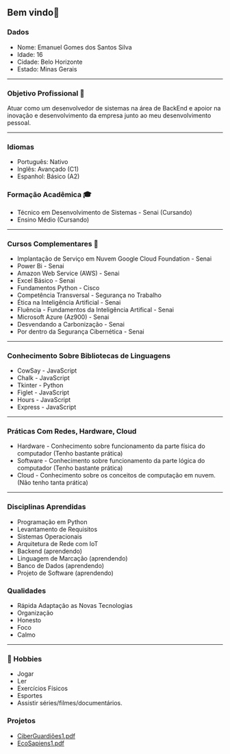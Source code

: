 ## Bem vindo👋

### Dados

* Nome: Emanuel Gomes dos Santos Silva
* Idade: 16
* Cidade: Belo Horizonte
* Estado: Minas Gerais

---
### Objetivo Profissional 🎯


Atuar como um desenvolvedor de sistemas na área de BackEnd e apoior na inovação e desenvolvimento da empresa junto ao meu desenvolvimento pessoal.


---
### Idiomas

* Português: Nativo
* Inglês: Avançado (C1)
* Espanhol: Básico (A2)

### Formação Acadêmica 🎓
* Técnico em Desenvolvimento de Sistemas - Senai (Cursando)
* Ensino Médio (Cursando)
---
### Cursos Complementares 🧠

* Implantação de Serviço em Nuvem Google Cloud Foundation - Senai
* Power Bi - Senai
* Amazon Web Service (AWS) - Senai
* Excel Básico - Senai
* Fundamentos Python - Cisco
* Competência Transversal - Segurança no Trabalho
* Ética na Inteligência Artificial - Senai
* Fluência - Fundamentos da Inteligência Artifical - Senai
* Microsoft Azure (Az900) - Senai
* Desvendando a Carbonização - Senai
* Por dentro da Segurança Cibernética - Senai
---

### Conhecimento Sobre Bibliotecas de Linguagens
* CowSay - JavaScript
* Chalk - JavaScript
* Tkinter - Python
* Figlet - JavaScript
* Hours - JavaScript
* Express - JavaScript
---
### Práticas Com Redes, Hardware, Cloud

* Hardware - Conhecimento sobre funcionamento da parte física do computador (Tenho bastante prática)
* Software - Conhecimento sobre funcionamento da parte lógica do computador (Tenho bastante prática)
* Cloud - Conhecimento sobre os conceitos de computação em nuvem. (Não tenho tanta prática)
---

### Disciplinas Aprendidas

* Programação em Python
* Levantamento de Requisitos
* Sistemas Operacionais
* Arquitetura de Rede com IoT
* Backend (aprendendo)
* Linguagem de Marcação (aprendendo)
* Banco de Dados (aprendendo)
* Projeto de Software (aprendendo)

### Qualidades

* Rápida Adaptação as Novas Tecnologias
* Organização
* Honesto
* Foco
* Calmo
---

### 🎨 Hobbies
* Jogar
* Ler
* Exercícios Físicos
* Esportes
* Assistir séries/filmes/documentários.

### Projetos
- [CiberGuardiões1.pdf](./CiberGuardiões1.pdf)
- [EcoSapiens1.pdf](./EcoSapiens1.pdf)

